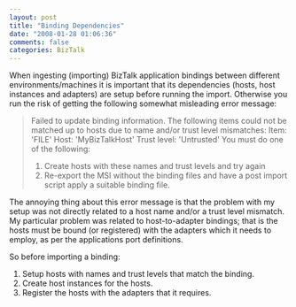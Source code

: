 ```yaml
---
layout: post
title: "Binding Dependencies"
date: "2008-01-28 01:06:36"
comments: false
categories: BizTalk
---
```


When ingesting (importing) BizTalk application bindings between different environments/machines it is important that its dependencies (hosts, host instances and adapters) are setup before running the import. Otherwise you run the risk of getting the following somewhat misleading error message:

> Failed to update binding information.
> The following items could not be matched up to hosts due to name and/or trust level mismatches:
> Item: 'FILE' Host: 'MyBizTalkHost' Trust level: 'Untrusted'
> You must do one of the following:
> 1) Create hosts with these names and trust levels and try again
> 2) Re-export the MSI without the binding files and have a post import script apply a suitable binding file.

The annoying thing about this error message is that the problem with my setup was not directly related to a host name and/or a trust level mismatch. My particular problem was related to host-to-adapter bindings; that is the hosts must be bound (or registered) with the adapters which it needs to employ, as per the applications port definitions. 

So before importing a binding:

1. Setup hosts with names and trust levels that match the binding.  
2. Create host instances for the hosts.  
3. Register the hosts with the adapters that it requires.
